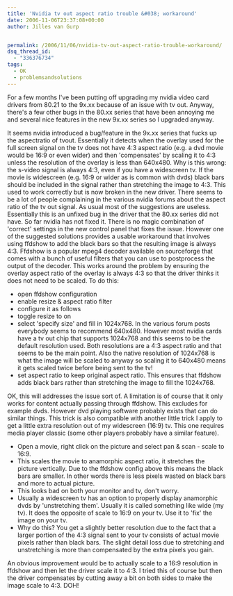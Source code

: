 ```yaml
---
title: 'Nvidia tv out aspect ratio trouble &#038; workaround'
date: 2006-11-06T23:37:08+00:00
author: Jilles van Gurp


permalink: /2006/11/06/nvidia-tv-out-aspect-ratio-trouble-workaround/
dsq_thread_id:
  - "336376734"
tags:
  - OK
  - problemsandsolutions
---
```

For a few months I've been putting off upgrading my nvidia video card drivers from 80.21 to the 9x.xx because of an issue with tv out. Anyway, there's a few other bugs in the 80.xx series that have been annoying me and several nice features in the new 9x.xx series so I upgraded anyway.

It seems nvidia introduced a bug/feature in the 9x.xx series that fucks up the aspectratio of tvout. Essentially it detects when the overlay used for the full screen signal on the tv does not have 4:3 aspect ratio (e.g. a dvd movie would be 16:9 or even wider) and then 'compensates' by scaling it to 4:3 unless the resolution of the overlay is less than 640x480. Why is this wrong: the s-video signal is always 4:3, even if you have a widescreen tv. If the movie is widescreen (e.g. 16:9 or wider as is common with dvds) black bars should be included in the signal rather than stretching the image to 4:3. This used to work correctly but is now broken in the new driver.
There seems to be a lot of people complaining in the various nvidia forums about the aspect ratio of the tv out signal. As usual most of the suggestions are useless. Essentially this is an unfixed bug in the driver that the 80.xx series did not have. So far nvidia has not fixed it. There is no magic combination of 'correct' settings in the new control panel that fixes the issue. However one of the suggested solutions provides a usable workaround that involves using ffdshow to add the black bars so that the resulting image is always 4:3. Ffdshow is a popular mpeg4 decoder available on sourceforge that comes with a bunch of useful filters that you can use to postprocess the output of the decoder. This works around the problem by ensuring the overlay aspect ratio of the overlay is always 4:3 so that the driver thinks it does not need to be scaled.
To do this:

- open  ffdshow configuration
- enable resize & aspect ratio filter
- configure it as follows
- toggle resize to on
- select 'specify size' and fill in 1024x768. In the various forum posts everybody seems to recommend 640x480. However most nvidia cards have a tv out chip that supports 1024x768 and this seems to be the default resolution used. Both resolutions are a 4:3 aspect ratio and that seems to be the main point. Also the native resolution of 1024x768 is what the image will be scaled to anyway so scaling it to 640x480 means it gets scaled twice before being sent to the tv!
- set aspect ratio to keep original aspect ratio. This ensures that ffdshow adds black bars rather than stretching the image to fill the 1024x768.


OK, this will addresses the issue sort of. A limitation is of course that it only works for content actually passing through ffdshow. This excludes for example dvds. However dvd playing software probably exists that can do similar things. This trick is also compatible with another little trick I apply to get a little extra resolution out of my widescreen (16:9) tv. This one requires media player classic (some other players probably have a similar feature).

- Open a movie, right click on the picture and select pan & scan - scale to 16:9.
- This scales the movie to anamorphic aspect ratio, it stretches the picture vertically. Due to the ffdshow config above this means the black bars are smaller. In other words there is less pixels wasted on black bars and more to actual picture.
- This looks bad on both your monitor and tv, don't worry.
- Usually a widescreen tv has an option to properly display anamorphic dvds by 'unstretching them'. Usually it is called something like wide (my tv). It does the opposite of scale to 16:9 on your tv. Use it to 'fix' the image on your tv.
- Why do this? You get a slightly better resolution due to the fact that a larger portion of the 4:3 signal sent to your tv consists of actual movie pixels rather than black bars. The slight detail loss due to stretching and unstretching is more than compensated by the extra pixels you gain.

An obvious improvement would be to actually scale to a 16:9 resolution in ffdshow and then let the driver scale it to 4:3. I tried this of course but then the driver compensates by cutting away a bit on both sides to make the image scale to 4:3. DOH!